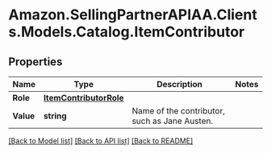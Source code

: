 # Amazon.SellingPartnerAPIAA.Clients.Models.Catalog.ItemContributor
## Properties

Name | Type | Description | Notes
------------ | ------------- | ------------- | -------------
**Role** | [**ItemContributorRole**](ItemContributorRole.md) |  | 
**Value** | **string** | Name of the contributor, such as Jane Austen. | 

[[Back to Model list]](../README.md#documentation-for-models) [[Back to API list]](../README.md#documentation-for-api-endpoints) [[Back to README]](../README.md)

